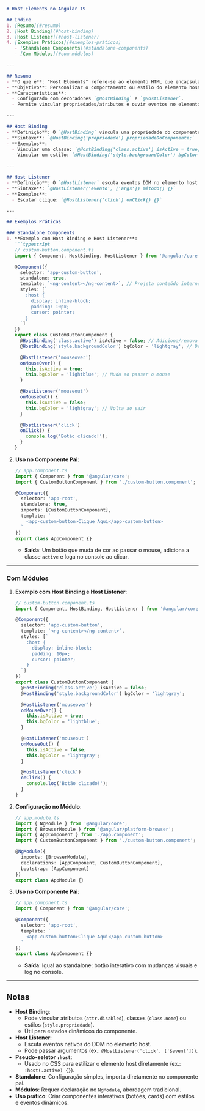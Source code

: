 
```markdown
# Host Elements no Angular 19

## Índice
1. [Resumo](#resumo)
2. [Host Binding](#host-binding)
3. [Host Listener](#host-listener)
4. [Exemplos Práticos](#exemplos-práticos)
   - [Standalone Components](#standalone-components)
   - [Com Módulos](#com-módulos)

---

## Resumo
- **O que é**: "Host Elements" refere-se ao elemento HTML que encapsula um componente Angular (a tag do componente no DOM). O Angular permite manipular esse elemento diretamente via **Host Binding** e **Host Listener**.
- **Objetivo**: Personalizar o comportamento ou estilo do elemento host sem depender de CSS externo ou manipulação manual do DOM.
- **Características**:
  - Configurado com decoradores `@HostBinding` e `@HostListener`.
  - Permite vincular propriedades/atributos e ouvir eventos no elemento host.

---

## Host Binding
- **Definição**: O `@HostBinding` vincula uma propriedade do componente a um atributo, classe ou estilo do elemento host.
- **Sintaxe**: `@HostBinding('propriedade') propriedadeDoComponente;`
- **Exemplos**:
  - Vincular uma classe: `@HostBinding('class.active') isActive = true;`
  - Vincular um estilo: `@HostBinding('style.backgroundColor') bgColor = 'red';`

---

## Host Listener
- **Definição**: O `@HostListener` escuta eventos DOM no elemento host (ex.: `click`, `mouseover`) e executa uma função no componente.
- **Sintaxe**: `@HostListener('evento', ['args']) método() {}`
- **Exemplos**:
  - Escutar clique: `@HostListener('click') onClick() {}`

---

## Exemplos Práticos

### Standalone Components
1. **Exemplo com Host Binding e Host Listener**:
   ```typescript
   // custom-button.component.ts
   import { Component, HostBinding, HostListener } from '@angular/core';

   @Component({
     selector: 'app-custom-button',
     standalone: true,
     template: `<ng-content></ng-content>`, // Projeta conteúdo interno
     styles: [`
       :host {
         display: inline-block;
         padding: 10px;
         cursor: pointer;
       }
     `]
   })
   export class CustomButtonComponent {
     @HostBinding('class.active') isActive = false; // Adiciona/remova a classe 'active' no host
     @HostBinding('style.backgroundColor') bgColor = 'lightgray'; // Define a cor de fundo

     @HostListener('mouseover')
     onMouseOver() {
       this.isActive = true;
       this.bgColor = 'lightblue'; // Muda ao passar o mouse
     }

     @HostListener('mouseout')
     onMouseOut() {
       this.isActive = false;
       this.bgColor = 'lightgray'; // Volta ao sair
     }

     @HostListener('click')
     onClick() {
       console.log('Botão clicado!');
     }
   }
   ```

2. **Uso no Componente Pai**:
   ```typescript
   // app.component.ts
   import { Component } from '@angular/core';
   import { CustomButtonComponent } from './custom-button.component';

   @Component({
     selector: 'app-root',
     standalone: true,
     imports: [CustomButtonComponent],
     template: `
       <app-custom-button>Clique Aqui</app-custom-button>
     `
   })
   export class AppComponent {}
   ```
   - **Saída**: Um botão que muda de cor ao passar o mouse, adiciona a classe `active` e loga no console ao clicar.

---

### Com Módulos
1. **Exemplo com Host Binding e Host Listener**:
   ```typescript
   // custom-button.component.ts
   import { Component, HostBinding, HostListener } from '@angular/core';

   @Component({
     selector: 'app-custom-button',
     template: `<ng-content></ng-content>`,
     styles: [`
       :host {
         display: inline-block;
         padding: 10px;
         cursor: pointer;
       }
     `]
   })
   export class CustomButtonComponent {
     @HostBinding('class.active') isActive = false;
     @HostBinding('style.backgroundColor') bgColor = 'lightgray';

     @HostListener('mouseover')
     onMouseOver() {
       this.isActive = true;
       this.bgColor = 'lightblue';
     }

     @HostListener('mouseout')
     onMouseOut() {
       this.isActive = false;
       this.bgColor = 'lightgray';
     }

     @HostListener('click')
     onClick() {
       console.log('Botão clicado!');
     }
   }
   ```

2. **Configuração no Módulo**:
   ```typescript
   // app.module.ts
   import { NgModule } from '@angular/core';
   import { BrowserModule } from '@angular/platform-browser';
   import { AppComponent } from './app.component';
   import { CustomButtonComponent } from './custom-button.component';

   @NgModule({
     imports: [BrowserModule],
     declarations: [AppComponent, CustomButtonComponent],
     bootstrap: [AppComponent]
   })
   export class AppModule {}
   ```

3. **Uso no Componente Pai**:
   ```typescript
   // app.component.ts
   import { Component } from '@angular/core';

   @Component({
     selector: 'app-root',
     template: `
       <app-custom-button>Clique Aqui</app-custom-button>
     `
   })
   export class AppComponent {}
   ```
   - **Saída**: Igual ao standalone: botão interativo com mudanças visuais e log no console.

---

## Notas
- **Host Binding**:
  - Pode vincular atributos (`attr.disabled`), classes (`class.nome`) ou estilos (`style.propriedade`).
  - Útil para estados dinâmicos do componente.
- **Host Listener**:
  - Escuta eventos nativos do DOM no elemento host.
  - Pode passar argumentos (ex.: `@HostListener('click', ['$event'])`).
- **Pseudo-seletor `:host`**:
  - Usado no CSS para estilizar o elemento host diretamente (ex.: `:host(.active) {}`).
- **Standalone**: Configuração simples, importa diretamente no componente pai.
- **Módulos**: Requer declaração no `NgModule`, abordagem tradicional.
- **Uso prático**: Criar componentes interativos (botões, cards) com estilos e eventos dinâmicos.

